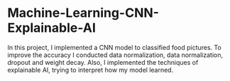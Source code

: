 # Machine-Learning-CNN-Explainable-AI
In this project, I implemented a CNN model to classified food pictures. To improve the accuracy I conducted data normalization, data normalization, dropout and weight decay. Also, I implemented the techniques of explainable AI, trying to interpret how my model learned.
